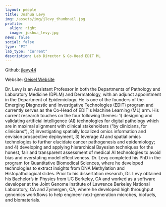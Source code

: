 ```yaml
---
layout: people
title: Joshua Levy
img: /assets/img/jlevy_thumbnail.jpg
profile:
  align: right
  image: joshua_levy.jpg
news: false
social: false
type: "PI"
lab_type: "Current"
description: Lab Director & Co-Head EDIT ML
---
```

Github: [jlevy44](https://github.com/jlevy44/)  

Website: [Geisel Website](https://geiselmed.dartmouth.edu/epidemiology/profile/joshua-levy-phd/)    

Dr. Levy is an Assistant Professor in both the Departments of Pathology and Laboratory Medicine (DPLM) and Dermatology, with an adjunct appointment in the Department of Epidemiology. He is one of the founders of the Emerging Diagnostic and Investigative Technologies (EDIT) program and currently serves as the Co-Head of EDIT's Machine Learning (ML) arm. His current research touches on the four following themes: 1) designing and validating artificial intelligence (AI) technologies for digital pathology which are in maximal alignment with clinical stakeholders (“by clinicians, for clinicians”), 2) investigating spatially localized omics information and envision prospective deployment, 3) leverage AI and spatial omics technologies to further elucidate cancer pathogenesis and epidemiology; and 4) developing and applying hierarchical Bayesian techniques for the honest, fair and transparent assessment of medical AI technologies to avoid bias and overstating model effectiveness. Dr. Levy completed his PhD in the program for Quantitative Biomedical Sciences, where he developed technologies to extract insights from DNA Methylation and Histopathological slides. Prior to his dissertation research, Dr. Levy obtained his Bachelor’s in Physics from UC Berkeley, CA and worked as a software developer at the Joint Genome Institute of Lawrence Berkeley National Laboratory, CA and Zymergen, CA, where he developed high throughput genomics workflows to help engineer next-generation microbes, biofuels, and biomaterials.
